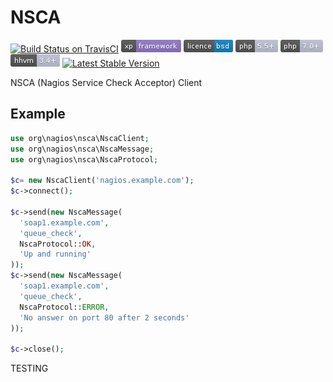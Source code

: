 NSCA
====

[![Build Status on TravisCI](https://secure.travis-ci.org/xp-forge/nsca.svg)](http://travis-ci.org/xp-forge/nsca)
[![XP Framework Module](https://raw.githubusercontent.com/xp-framework/web/master/static/xp-framework-badge.png)](https://github.com/xp-framework/core)
[![BSD Licence](https://raw.githubusercontent.com/xp-framework/web/master/static/licence-bsd.png)](https://github.com/xp-framework/core/blob/master/LICENCE.md)
[![Required PHP 5.5+](https://raw.githubusercontent.com/xp-framework/web/master/static/php-5_5plus.png)](http://php.net/)
[![Supports PHP 7.0+](https://raw.githubusercontent.com/xp-framework/web/master/static/php-7_0plus.png)](http://php.net/)
[![Supports HHVM 3.4+](https://raw.githubusercontent.com/xp-framework/web/master/static/hhvm-3_4plus.png)](http://hhvm.com/)
[![Latest Stable Version](https://poser.pugx.org/xp-forge/nsca/version.png)](https://packagist.org/packages/xp-forge/nsca)


NSCA (Nagios Service Check Acceptor) Client

Example
-------

```php
use org\nagios\nsca\NscaClient;
use org\nagios\nsca\NscaMessage;
use org\nagios\nsca\NscaProtocol;

$c= new NscaClient('nagios.example.com');
$c->connect();

$c->send(new NscaMessage(
  'soap1.example.com', 
  'queue_check', 
  NscaProtocol::OK,
  'Up and running'
));
$c->send(new NscaMessage(
  'soap1.example.com', 
  'queue_check', 
  NscaProtocol::ERROR,
  'No answer on port 80 after 2 seconds'
));

$c->close();
```
TESTING
